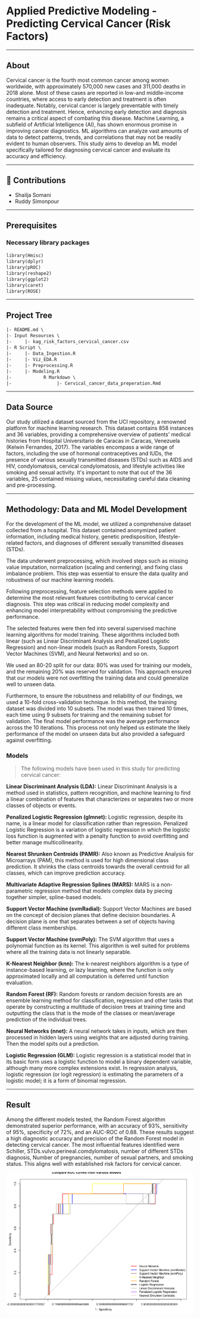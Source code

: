 # Applied Predictive Modeling - Predicting Cervical Cancer (Risk Factors)

--- 

## About <a name = "about"></a>

Cervical cancer is the fourth most common cancer among women worldwide, with approximately 570,000 new cases and 311,000 deaths in 2018 alone. Most of these cases are reported in low-and middle-income countries, where access to early detection and treatment is often inadequate. Notably, cervical cancer is largely preventable with timely detection and treatment. Hence, enhancing early detection and diagnosis remains a critical aspect of combating this disease. Machine Learning, a subfield of Artificial Intelligence (AI), has shown enormous promise in improving cancer diagnostics. ML algorithms can analyze vast amounts of data to detect patterns, trends, and correlations that may not be readily evident to human observers. This study aims to develop an ML model specifically tailored for diagnosing cervical cancer and evaluate its accuracy and efficiency.

---

## 🎈 Contributions

- Shailja Somani
- Ruddy Simonpour 

---

## Prerequisites

### Necessary library packages 
```
library(Hmisc)
library(dplyr)
library(pROC)
library(reshape2)
library(ggplot2)
library(caret)
library(ROSE)
```

---

## Project Tree
```
|- README.md \  
|- Input Resources \   
|-     |- kag_risk_factors_cervical_cancer.csv
|- R Script \
|-     |- Data_Ingestion.R 
|-     |- Viz_EDA.R  
|-     |- Preprocessing.R
|-     |- Modeling.R
|-            R Markdown \
|-                 |- Cervical_cancer_data_preperation.Rmd
```

---

## Data Source

Our study utilized a dataset sourced from the UCI repository, a renowned platform for machine learning research. This dataset contains 858 instances and 36 variables, providing a comprehensive overview of patients' medical histories from Hospital Universitario de Caracas in Caracas, Venezuela (Kelwin Fernandes, 2017). The variables encompass a wide range of factors, including the use of hormonal contraceptives and IUDs, the presence of various sexually transmitted diseases (STDs) such as AIDS and HIV, condylomatosis, cervical condylomatosis, and lifestyle activities like smoking and sexual activity. It's important to note that out of the 36 variables, 25 contained missing values, necessitating careful data cleaning and pre-processing. 

---

## Methodology: Data and ML Model Development

For the development of the ML model, we utilized a comprehensive dataset collected from a hospital. This dataset contained anonymized patient information, including medical history, genetic predisposition, lifestyle-related factors, and diagnoses of different sexually transmitted diseases (STDs).

The data underwent preprocessing, which involved steps such as missing value imputation, normalization (scaling and centering), and fixing class imbalance problem. This step was essential to ensure the data quality and robustness of our machine learning models.

Following preprocessing, feature selection methods were applied to determine the most relevant features contributing to cervical cancer diagnosis. This step was critical in reducing model complexity and enhancing model interpretability without compromising the predictive performance.

The selected features were then fed into several supervised machine learning algorithms for model training. These algorithms included both linear (such as Linear Discriminant Analysis and Penalized Logistic Regression) and non-linear models (such as Random Forests, Support Vector Machines (SVM), and Neural Networks) and so on.

We used an 80-20 split for our data: 80% was used for training our models, and the remaining 20% was reserved for validation. This approach ensured that our models were not overfitting the training data and could generalize well to unseen data.

Furthermore, to ensure the robustness and reliability of our findings, we used a 10-fold cross-validation technique. In this method, the training dataset was divided into 10 subsets. The model was then trained 10 times, each time using 9 subsets for training and the remaining subset for validation. The final model performance was the average performance across the 10 iterations. This process not only helped us estimate the likely performance of the model on unseen data but also provided a safeguard against overfitting.

### Models

> The following models have been used in this study for predicting cervical cancer:

**Linear Discriminant Analysis (LDA):** Linear Discriminant Analysis is a method used in statistics, pattern recognition, and machine learning to find a linear combination of features that characterizes or separates two or more classes of objects or events.</br>

**Penalized Logistic Regression (glmnet):** Logistic regression, despite its name, is a linear model for classification rather than regression. Penalized Logistic Regression is a variation of logistic regression in which the logistic loss function is augmented with a penalty function to avoid overfitting and better manage multicollinearity.</br>

**Nearest Shrunken Centroids (PAMR):** Also known as Predictive Analysis for Microarrays (PAM), this method is used for high dimensional class prediction. It shrinks the class centroids towards the overall centroid for all classes, which can improve prediction accuracy.</br>

**Multivariate Adaptive Regression Splines (MARS):** MARS is a non-parametric regression method that models complex data by piecing together simpler, spline-based models.</br>

**Support Vector Machine (svmRadial):** Support Vector Machines are based on the concept of decision planes that define decision boundaries. A decision plane is one that separates between a set of objects having different class memberships.</br>

**Support Vector Machine (svmPoly):** The SVM algorithm that uses a polynomial function as its kernel. This algorithm is well suited for problems where all the training data is not linearly separable.</br>

**K-Nearest Neighbor (knn):** The k-nearest neighbors algorithm is a type of instance-based learning, or lazy learning, where the function is only approximated locally and all computation is deferred until function evaluation.</br>

**Random Forest (RF):** Random forests or random decision forests are an ensemble learning method for classification, regression and other tasks that operate by constructing a multitude of decision trees at training time and outputting the class that is the mode of the classes or mean/average prediction of the individual trees.</br>

**Neural Networks (nnet):** A neural network takes in inputs, which are then processed in hidden layers using weights that are adjusted during training. Then the model spits out a prediction.</br>

**Logistic Regression (GLM):** Logistic regression is a statistical model that in its basic form uses a logistic function to model a binary dependent variable, although many more complex extensions exist. In regression analysis, logistic regression (or logit regression) is estimating the parameters of a logistic model; it is a form of binomial regression.</br>

---

## Result

Among the different models tested, the Random Forest algorithm demonstrated superior performance, with an accuracy of 93%, sensitivity of 95%, specificity of 72%, and an AUC-ROC of 0.88. These results suggest a high diagnostic accuracy and precision of the Random Forest model in detecting cervical cancer. The most influential features identified were Schiller, STDs.vulvo.perineal.comdylomatosis, number of different STDs diagnosis, Number of pregnancies, number of sexual partners, and smoking status. This aligns well with established risk factors for cervical cancer.

![ROC Curve](https://github.com/ruddysimon/ADS503-Applied-Predictive-Modeling/blob/main/Images/roc_curve_comparison.png "AUC-ROC curve comparing performance of different models")




